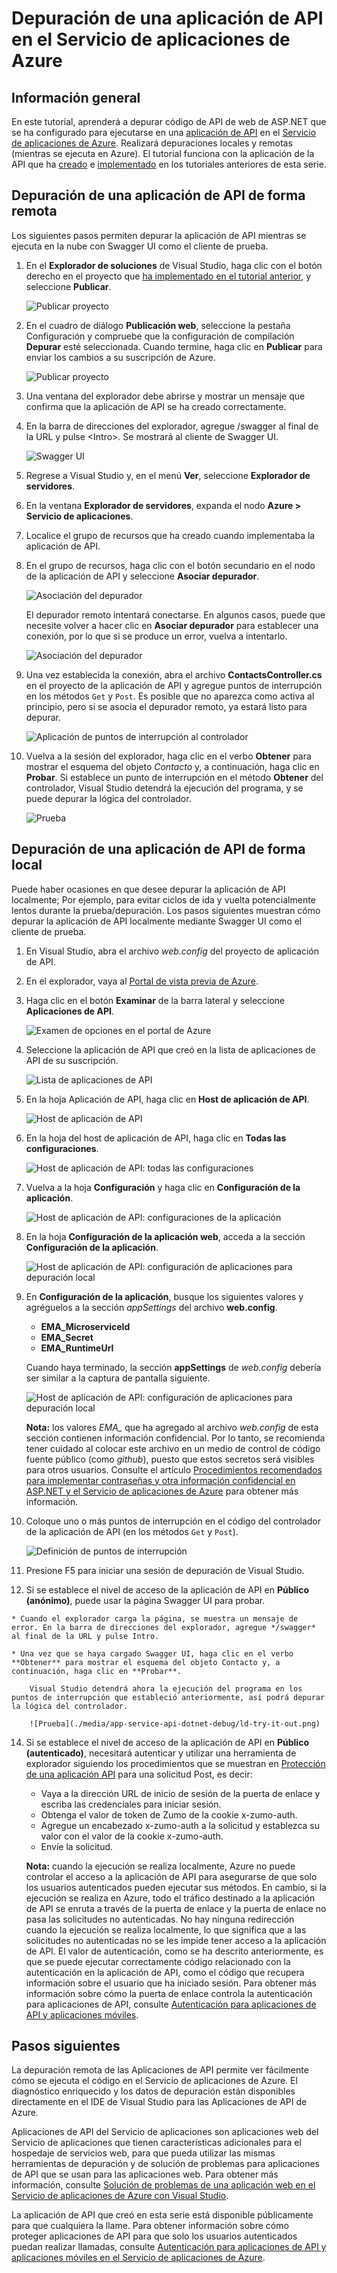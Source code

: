 <properties 
	pageTitle="Depuración de una aplicación de API en el Servicio de aplicaciones de Azure" 
	description="Aprenda a crear una aplicación de API mientras se ejecuta en el Servicio de aplicaciones de Azure, con Visual Studio." 
	services="app-service\api" 
	documentationCenter=".net" 
	authors="bradygaster" 
	manager="wpickett" 
	editor="jimbe"/>

<tags 
	ms.service="app-service-api" 
	ms.workload="web" 
	ms.tgt_pltfrm="dotnet" 
	ms.devlang="na" 
	ms.topic="article" 
	ms.date="07/08/2015" 
	ms.author="bradyg;tarcher"/>

# Depuración de una aplicación de API en el Servicio de aplicaciones de Azure

## Información general

En este tutorial, aprenderá a depurar código de API de web de ASP.NET que se ha configurado para ejecutarse en una [aplicación de API](app-service-api-apps-why-best-platform.md) en el [Servicio de aplicaciones de Azure](../app-service/app-service-value-prop-what-is.md). Realizará depuraciones locales y remotas (mientras se ejecuta en Azure). El tutorial funciona con la aplicación de la API que ha [creado](app-service-dotnet-create-api-app.md) e [implementado](app-service-dotnet-deploy-api-app.md) en los tutoriales anteriores de esta serie.

## Depuración de una aplicación de API de forma remota 

Los siguientes pasos permiten depurar la aplicación de API mientras se ejecuta en la nube con Swagger UI como el cliente de prueba.

1. En el **Explorador de soluciones** de Visual Studio, haga clic con el botón derecho en el proyecto que [ha implementado en el tutorial anterior](app-service-dotnet-deploy-api-app.md), y seleccione **Publicar**.

	![Publicar proyecto](./media/app-service-api-dotnet-debug/rd-publish.png)

2. En el cuadro de diálogo **Publicación web**, seleccione la pestaña Configuración y compruebe que la configuración de compilación **Depurar** esté seleccionada. Cuando termine, haga clic en **Publicar** para enviar los cambios a su suscripción de Azure.

	![Publicar proyecto](./media/app-service-api-dotnet-debug/rd-debug-publish.png)

3. Una ventana del explorador debe abrirse y mostrar un mensaje que confirma que la aplicación de API se ha creado correctamente.

4. En la barra de direcciones del explorador, agregue /swagger al final de la URL y pulse &lt;Intro>. Se mostrará al cliente de Swagger UI.

	![Swagger UI](./media/app-service-api-dotnet-debug/rd-swagger-ui.png)

5. Regrese a Visual Studio y, en el menú **Ver**, seleccione **Explorador de servidores**.

6. En la ventana **Explorador de servidores**, expanda el nodo **Azure > Servicio de aplicaciones**.

7. Localice el grupo de recursos que ha creado cuando implementaba la aplicación de API.

8. En el grupo de recursos, haga clic con el botón secundario en el nodo de la aplicación de API y seleccione **Asociar depurador**.

	![Asociación del depurador](./media/app-service-api-dotnet-debug/rd-attach-debugger.png)

	El depurador remoto intentará conectarse. En algunos casos, puede que necesite volver a hacer clic en **Asociar depurador** para establecer una conexión, por lo que si se produce un error, vuelva a intentarlo.

	![Asociación del depurador](./media/app-service-api-dotnet-debug/rd-attaching.png)

9. Una vez establecida la conexión, abra el archivo **ContactsController.cs** en el proyecto de la aplicación de API y agregue puntos de interrupción en los métodos `Get` y `Post`. Es posible que no aparezca como activa al principio, pero si se asocia el depurador remoto, ya estará listo para depurar.

	![Aplicación de puntos de interrupción al controlador](./media/app-service-api-dotnet-debug/rd-breakpoints.png)

10. Vuelva a la sesión del explorador, haga clic en el verbo **Obtener** para mostrar el esquema del objeto *Contacto* y, a continuación, haga clic en **Probar**. Si establece un punto de interrupción en el método **Obtener** del controlador, Visual Studio detendrá la ejecución del programa, y se puede depurar la lógica del controlador.

	![Prueba](./media/app-service-api-dotnet-debug/rd-try-it-out.png)

## Depuración de una aplicación de API de forma local 

Puede haber ocasiones en que desee depurar la aplicación de API localmente; Por ejemplo, para evitar ciclos de ida y vuelta potencialmente lentos durante la prueba/depuración. Los pasos siguientes muestran cómo depurar la aplicación de API localmente mediante Swagger UI como el cliente de prueba.

1. En Visual Studio, abra el archivo *web.config* del proyecto de aplicación de API. 
 
2. En el explorador, vaya al [Portal de vista previa de Azure](https://portal.azure.com).

3. Haga clic en el botón **Examinar** de la barra lateral y seleccione **Aplicaciones de API**.

	![Examen de opciones en el portal de Azure](./media/app-service-api-dotnet-debug/ld-browse.png)

4. Seleccione la aplicación de API que creó en la lista de aplicaciones de API de su suscripción.

	![Lista de aplicaciones de API](./media/app-service-api-dotnet-debug/ld-api-app-list.png)

5. En la hoja Aplicación de API, haga clic en **Host de aplicación de API**.

	![Host de aplicación de API](./media/app-service-api-dotnet-debug/ld-api-app-blade-api-app-host.png)

6. En la hoja del host de aplicación de API, haga clic en **Todas las configuraciones**.

	![Host de aplicación de API: todas las configuraciones](./media/app-service-api-dotnet-debug/ld-api-app-host-all-settings.png)

7. Vuelva a la hoja **Configuración** y haga clic en **Configuración de la aplicación**.

	![Host de aplicación de API: configuraciones de la aplicación](./media/app-service-api-dotnet-debug/ld-application-settings.png)

8. En la hoja **Configuración de la aplicación web**, acceda a la sección **Configuración de la aplicación**.

	![Host de aplicación de API: configuración de aplicaciones para depuración local](./media/app-service-api-dotnet-debug/ld-app-settings-for-local-debugging.png)

9. En **Configuración de la aplicación**, busque los siguientes valores y agréguelos a la sección *appSettings* del archivo **web.config**.
	- **EMA\_MicroserviceId**
	- **EMA\_Secret**
	- **EMA\_RuntimeUrl**

	Cuando haya terminado, la sección **appSettings** de *web.config* debería ser similar a la captura de pantalla siguiente.

	![Host de aplicación de API: configuración de aplicaciones para depuración local](./media/app-service-api-dotnet-debug/ld-debug-settings.png)

	**Nota:** los valores *EMA\_* que ha agregado al archivo *web.config* de esta sección contienen información confidencial. Por lo tanto, se recomienda tener cuidado al colocar este archivo en un medio de control de código fuente público (como *github*), puesto que estos secretos será visibles para otros usuarios. Consulte el artículo [Procedimientos recomendados para implementar contraseñas y otra información confidencial en ASP.NET y el Servicio de aplicaciones de Azure](http://www.asp.net/identity/overview/features-api/best-practices-for-deploying-passwords-and-other-sensitive-data-to-aspnet-and-azure) para obtener más información.

10. Coloque uno o más puntos de interrupción en el código del controlador de la aplicación de API (en los métodos `Get` y `Post`).

	![Definición de puntos de interrupción](./media/app-service-api-dotnet-debug/ld-breakpoints.png)

11. Presione F5 para iniciar una sesión de depuración de Visual Studio.
 
13.  Si se establece el nivel de acceso de la aplicación de API en **Público (anónimo)**, puede usar la página Swagger UI para probar.

	* Cuando el explorador carga la página, se muestra un mensaje de error. En la barra de direcciones del explorador, agregue */swagger* al final de la URL y pulse Intro.

	* Una vez que se haya cargado Swagger UI, haga clic en el verbo **Obtener** para mostrar el esquema del objeto Contacto y, a continuación, haga clic en **Probar**.

		Visual Studio detendrá ahora la ejecución del programa en los puntos de interrupción que estableció anteriormente, así podrá depurar la lógica del controlador.

		![Prueba](./media/app-service-api-dotnet-debug/ld-try-it-out.png)

14.	Si se establece el nivel de acceso de la aplicación de API en **Público (autenticado)**, necesitará autenticar y utilizar una herramienta de explorador siguiendo los procedimientos que se muestran en [Protección de una aplicación API](app-service-api-dotnet-add-authentication.md#use-postman-to-send-a-post-request) para una solicitud Post, es decir:

	* Vaya a la dirección URL de inicio de sesión de la puerta de enlace y escriba las credenciales para iniciar sesión.
	* Obtenga el valor de token de Zumo de la cookie x-zumo-auth.
	* Agregue un encabezado x-zumo-auth a la solicitud y establezca su valor con el valor de la cookie x-zumo-auth.
	* Envíe la solicitud.

	**Nota:** cuando la ejecución se realiza localmente, Azure no puede controlar el acceso a la aplicación de API para asegurarse de que solo los usuarios autenticados pueden ejecutar sus métodos. En cambio, si la ejecución se realiza en Azure, todo el tráfico destinado a la aplicación de API se enruta a través de la puerta de enlace y la puerta de enlace no pasa las solicitudes no autenticadas. No hay ninguna redirección cuando la ejecución se realiza localmente, lo que significa que a las solicitudes no autenticadas no se les impide tener acceso a la aplicación de API. El valor de autenticación, como se ha descrito anteriormente, es que se puede ejecutar correctamente código relacionado con la autenticación en la aplicación de API, como el código que recupera información sobre el usuario que ha iniciado sesión. Para obtener más información sobre cómo la puerta de enlace controla la autenticación para aplicaciones de API, consulte [Autenticación para aplicaciones de API y aplicaciones móviles](../app-service/app-service-authentication-overview.md#azure-app-service-gateway).

## Pasos siguientes

La depuración remota de las Aplicaciones de API permite ver fácilmente cómo se ejecuta el código en el Servicio de aplicaciones de Azure. El diagnóstico enriquecido y los datos de depuración están disponibles directamente en el IDE de Visual Studio para las Aplicaciones de API de Azure.

Aplicaciones de API del Servicio de aplicaciones son aplicaciones web del Servicio de aplicaciones que tienen características adicionales para el hospedaje de servicios web, para que pueda utilizar las mismas herramientas de depuración y de solución de problemas para aplicaciones de API que se usan para las aplicaciones web. Para obtener más información, consulte [Solución de problemas de una aplicación web en el Servicio de aplicaciones de Azure con Visual Studio](../app-service-web/web-sites-dotnet-troubleshoot-visual-studio.md).

La aplicación de API que creó en esta serie está disponible públicamente para que cualquiera la llame. Para obtener información sobre cómo proteger aplicaciones de API para que solo los usuarios autenticados puedan realizar llamadas, consulte [Autenticación para aplicaciones de API y aplicaciones móviles en el Servicio de aplicaciones de Azure](../app-service/app-service-authentication-overview.md).
 

<!---HONumber=August15_HO6-->